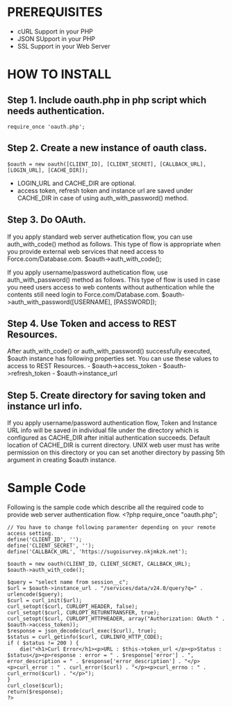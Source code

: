 PREREQUISITES
==============
- cURL Support in your PHP
- JSON SUpport in your PHP
- SSL Support in your Web Server

HOW TO INSTALL
==============
Step 1. Include oauth.php in php script which needs authentication.
-------------------------------------------------------------------
    require_once 'oauth.php';

Step 2. Create a new instance of oauth class.
---------------------------------------------
    $oauth = new oauth([CLIENT_ID], [CLIENT_SECRET], [CALLBACK_URL], [LOGIN_URL], [CACHE_DIR]);

- LOGIN_URL and CACHE_DIR are optional.
- access token, refresh token and instance url are saved under CACHE_DIR in case of using auth_with_password() method.

Step 3. Do OAuth. 
------------------------------------------------------------------------------------------------------
If you apply standard web server authetication flow, you can use auth_with_code() method as follows.
This type of flow is appropriate when you provide external web services that need access to Force.com/Database.com.
    $oauth->auth_with_code();

If you apply username/password authetication flow, use auth_with_password() method as follows.
This type of flow is used in case you need users access to web contents without authentication while the contents still need login to Force.com/Database.com.
    $oauth->auth_with_password([USERNAME], [PASSWORD]);

Step 4. Use Token and access to REST Resources.
-----------------------------------------------
After auth_with_code() or auth_with_password() successfully executed, $oauth instance has following properties set.
You can use these values to access to REST Resources.
    - $oauth->access_token
    - $oauth->refresh_token
    - $oauth->instance_url

Step 5. Create directory for saving token and instance url info.
----------------------------------------------------------------
If you apply username/password authentication flow, Token and Instance URL info will be saved in individual file under the directory which is configured as CACHE_DIR after initial authentication succeeds.
Default location of CACHE_DIR is current directory.
UNIX web user must has write permission on this directory or you can set another directory by passing 5th argument in creating $oauth instance.

Sample Code
===========
Following is the sample code which describe all the required code to provide web server authentication flow.
    <?php
    require_once "oauth.php";

    // You have to change following paramenter depending on your remote access setting.
    define('CLIENT_ID', '');
    define('CLIENT_SECRET', '');
    define('CALLBACK_URL', 'https://sugoisurvey.nkjmkzk.net');

    $oauth = new oauth(CLIENT_ID, CLIENT_SECRET, CALLBACK_URL);
    $oauth->auth_with_code();
    
    $query = "select name from session__c";
    $url = $oauth->instance_url . "/services/data/v24.0/query?q=" . urlencode($query);
    $curl = curl_init($url);
    curl_setopt($curl, CURLOPT_HEADER, false);
    curl_setopt($curl, CURLOPT_RETURNTRANSFER, true);
    curl_setopt($curl, CURLOPT_HTTPHEADER, array("Authorization: OAuth " . $oauth->access_token));
    $response = json_decode(curl_exec($curl), true);
    $status = curl_getinfo($curl, CURLINFO_HTTP_CODE);
    if ( $status != 200 ) {
        die("<h1>Curl Error</h1><p>URL : $this->token_url </p><p>Status : $status</p><p>response : error = " . $response['error'] . ", error_description = " . $response['error_description'] . "</p><p>curl_error : " . curl_error($curl) . "</p><p>curl_errno : " . curl_errno($curl) . "</p>");
    }
    curl_close($curl);
    return($response);
    ?>
